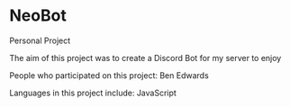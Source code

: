 # NeoBot
Personal Project

The aim of this project was to create a Discord Bot for my server to enjoy

People who participated on this project:
Ben Edwards

Languages in this project include:
JavaScript
